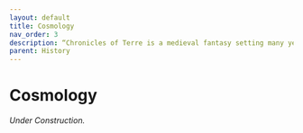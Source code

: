 ```yaml
---
layout: default
title: Cosmology
nav_order: 3
description: “Chronicles of Terre is a medieval fantasy setting many years in the writing.”
parent: History
---
```


# Cosmology

*Under Construction.*